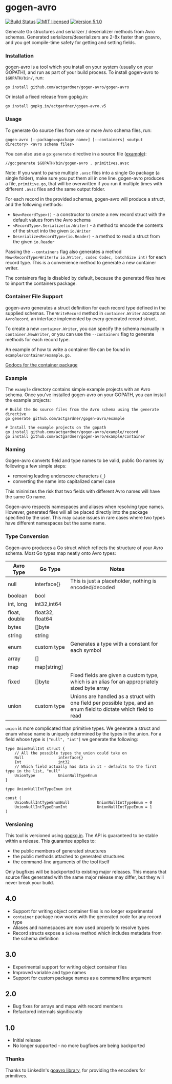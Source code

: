 gogen-avro
===

[![Build Status](https://travis-ci.org/actgardner/gogen-avro.svg?branch=master)](https://travis-ci.org/actgardner/gogen-avro)
[![MIT licensed](https://img.shields.io/badge/license-MIT-blue.svg)](https://raw.githubusercontent.com/actgardner/gogen-avro/master/LICENSE)
[![Version 5.1.0](https://img.shields.io/badge/version-5.1.0-lightgrey.svg)](https://gopkg.in/actgardner/gogen-avro.v5)

Generate Go structures and serializer / deserializer methods from Avro schemas. Generated serializers/deserializers are 2-8x faster than goavro, and you get compile-time safety for getting and setting fields.

### Installation

gogen-avro is a tool which you install on your system (usually on your GOPATH), and run as part of your build process. To install gogen-avro to `$GOPATH/bin/`, run:

```
go install github.com/actgardner/gogen-avro/gogen-avro
```

Or install a fixed release from gopkg.in:

```
go install gopkg.in/actgardner/gogen-avro.v5
```

### Usage

To generate Go source files from one or more Avro schema files, run:

```
gogen-avro [--package=<package name>] [--containers] <output directory> <avro schema files>
```

You can also use a `go:generate` directive in a source file ([example](https://github.com/actgardner/gogen-avro/blob/master/test/primitive/schema_test.go)):

```
//go:generate $GOPATH/bin/gogen-avro . primitives.avsc
```

Note: If you want to parse multiple `.avsc` files into a single Go package (a single folder), make sure you put them all in one line. gogen-avro produces a file, `primitive.go`, that will be overwritten if you run it multiple times with different `.avsc` files and the same output folder.

For each record in the provided schemas, gogen-avro will produce a struct, and the following methods:

- `New<RecordType>()` - a constructor to create a new record struct with the default values from the Avro schema
- `<RecordType>.Serialize(io.Writer)` - a method to encode the contents of the struct into the given `io.Writer`
- `Deserialize<RecordType>(io.Reader)` - a method to read a struct from the given `io.Reader`

Passing the `--containers` flag also generates a method `New<RecordType>Writer(w io.Writer, codec Codec, batchSize int)` for each record type.
This is a convenience method to generate a new container writer.

The containers flag is disabled by default, because the generated files have to import the containers package. 

### Container File Support

gogen-avro generates a struct definition for each record type defined in the supplied schemas. 
The `WriteRecord` method in `container.Writer` accepts an `AvroRecord`, an interface implemented by every generated record struct.

To create a new `container.Writer`, you can specify the schema manually in `container.NewWriter`, or you can use the `--containers` flag to generate methods for each record type. 

An example of how to write a container file can be found in `example/container/example.go`.

[Godocs for the container package](https://godoc.org/github.com/actgardner/gogen-avro/container)

### Example

The `example` directory contains simple example projects with an Avro schema. Once you've installed gogen-avro on your GOPATH, you can install the example projects:

```
# Build the Go source files from the Avro schema using the generate directive
go generate github.com/actgardner/gogen-avro/example

# Install the example projects on the gopath
go install github.com/actgardner/gogen-avro/example/record
go install github.com/actgardner/gogen-avro/example/container
```

### Naming

Gogen-avro converts field and type names to be valid, public Go names by following a few simple steps:

- removing leading underscore characters (`_`)
- converting the name into capitalized camel case

This minimizes the risk that two fields with different Avro names will have the same Go name.

Gogen-avro respects namespaces and aliases when resolving type names. However, generated files will all be placed directly
into the package specified by the user. This may cause issues in rare cases where two types have different namespaces but the
same name.

### Type Conversion

Gogen-avro produces a Go struct which reflects the structure of your Avro schema. Most Go types map neatly onto Avro types:

| Avro Type     | Go Type           | Notes                                                                                                                |
|---------------|-------------------|----------------------------------------------------------------------------------------------------------------------|
| null          | interface{}       | This is just a placeholder, nothing is encoded/decoded                                                               |
| boolean       | bool              |                                                                                                                      |
| int, long     | int32,int64       |                                                                                                                      |
| float, double | float32, float64  |                                                                                                                      |
| bytes         | []byte            |                                                                                                                      |
| string        | string            |                                                                                                                      |
| enum          | custom type       | Generates a type with a constant for each symbol                                                                     |
| array<type>   | []<type>          |                                                                                                                      |
| map<type>     | map[string]<type> |                                                                                                                      |
| fixed         | [<n>]byte         | Fixed fields are given a custom type, which is an alias for an appropriately sized byte array                        |
| union         | custom type       | Unions are handled as a struct with one field per possible type, and an enum field to dictate which field to read    |

`union` is more complicated than primitive types. We generate a struct and enum whose name is uniquely determined by the types in the union. For a field whose type is `["null", "int"]` we generate the following:

```
type UnionNullInt struct {
	// All the possible types the union could take on
	Null               interface{}
	Int                int32
	// Which field actually has data in it - defaults to the first type in the list, "null"
	UnionType          UnionNullTypeEnum
}

type UnionNullIntTypeEnum int

const (
	UnionNullIntTypeEnumNull            UnionNullIntTypeEnum = 0
	UnionNullIntTypeEnumInt             UnionNullIntTypeEnum = 1
)
```

### Versioning

This tool is versioned using [gopkg.in](http://labix.org/gopkg.in).
The API is guaranteed to be stable within a release. This guarantee applies to:
- the public members of generated structures
- the public methods attached to generated structures
- the command-line arguments of the tool itself

Only bugfixes will be backported to existing major releases.
This means that source files generated with the same major release may differ, but they will never break your build.

4.0
---
- Support for writing object container files is no longer experimental
- `container` package now works with the generated code for any record type
- Aliases and namespaces are now used properly to resolve types
- Record structs expose a `Schema` method which includes metadata from the schema definition 

3.0
---
- Experimental support for writing object container files
- Improved variable and type names
- Support for custom package names as a command line argument


2.0
---
- Bug fixes for arrays and maps with record members
- Refactored internals significantly

1.0
---
- Initial release
- No longer supported - no more bugfixes are being backported

### Thanks

Thanks to LinkedIn's [goavro library](https://github.com/linkedin/goavro), for providing the encoders for primitives.
